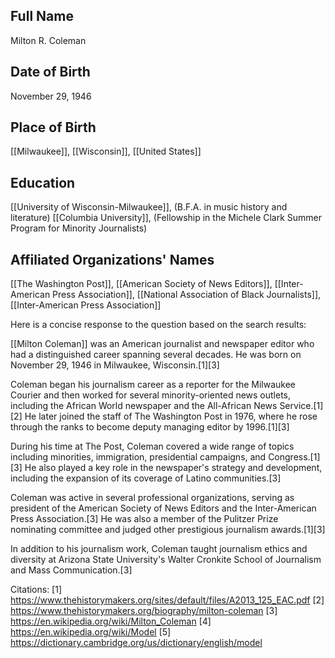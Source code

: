 ## Full Name
Milton R. Coleman

## Date of Birth
November 29, 1946

## Place of Birth
[[Milwaukee]], [[Wisconsin]], [[United States]]

## Education
[[University of Wisconsin-Milwaukee]], (B.F.A. in music history and literature)
[[Columbia University]], (Fellowship in the Michele Clark Summer Program for Minority Journalists)

## Affiliated Organizations' Names
[[The Washington Post]],
[[American Society of News Editors]],
[[Inter-American Press Association]],
[[National Association of Black Journalists]],
[[Inter-American Press Association]]

Here is a concise response to the question based on the search results:

[[Milton Coleman]] was an American journalist and newspaper editor who had a distinguished career spanning several decades. He was born on November 29, 1946 in Milwaukee, Wisconsin.[1][3] 

Coleman began his journalism career as a reporter for the Milwaukee Courier and then worked for several minority-oriented news outlets, including the African World newspaper and the All-African News Service.[1][2] He later joined the staff of The Washington Post in 1976, where he rose through the ranks to become deputy managing editor by 1996.[1][3]

During his time at The Post, Coleman covered a wide range of topics including minorities, immigration, presidential campaigns, and Congress.[1][3] He also played a key role in the newspaper's strategy and development, including the expansion of its coverage of Latino communities.[3] 

Coleman was active in several professional organizations, serving as president of the American Society of News Editors and the Inter-American Press Association.[3] He was also a member of the Pulitzer Prize nominating committee and judged other prestigious journalism awards.[1][3]

In addition to his journalism work, Coleman taught journalism ethics and diversity at Arizona State University's Walter Cronkite School of Journalism and Mass Communication.[3]

Citations:
[1] https://www.thehistorymakers.org/sites/default/files/A2013_125_EAC.pdf
[2] https://www.thehistorymakers.org/biography/milton-coleman
[3] https://en.wikipedia.org/wiki/Milton_Coleman
[4] https://en.wikipedia.org/wiki/Model
[5] https://dictionary.cambridge.org/us/dictionary/english/model